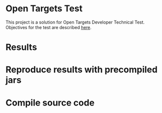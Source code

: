 # Open Targets Test
This project is a solution for Open Targets Developer Technical Test. Objectives for the test are described [here](../main/documents/ebi01989_software_developer_-_take_home_tech_test.pdf).

# Results

# Reproduce results with precompiled jars

# Compile source code
